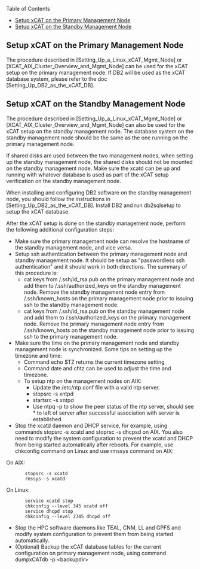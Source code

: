 <!-- START doctoc generated TOC please keep comment here to allow auto update -->
<!-- DON'T EDIT THIS SECTION, INSTEAD RE-RUN doctoc TO UPDATE -->
Table of Contents

- [Setup xCAT on the Primary Management Node](#setup-xcat-on-the-primary-management-node)
- [Setup xCAT on the Standby Management Node](#setup-xcat-on-the-standby-management-node)

<!-- END doctoc generated TOC please keep comment here to allow auto update -->

## Setup xCAT on the Primary Management Node

The procedure described in [Setting_Up_a_Linux_xCAT_Mgmt_Node] or [XCAT_AIX_Cluster_Overview_and_Mgmt_Node] can be used for the xCAT setup on the primary management node. If DB2 will be used as the xCAT database system, please refer to the doc [Setting_Up_DB2_as_the_xCAT_DB]. 

## Setup xCAT on the Standby Management Node

The procedure described in [Setting_Up_a_Linux_xCAT_Mgmt_Node] or [XCAT_AIX_Cluster_Overview_and_Mgmt_Node] can also be used for the xCAT setup on the standby management node. The database system on the standby management node should be the same as the one running on the primary management node. 

If shared disks are used between the two management nodes, when setting up the standby management node, the shared disks should not be mounted on the standby management node. Make sure the xcatd can be up and running with whatever database is used as part of the xCAT setup verification on the standby management node. 

When installing and configuring DB2 software on the standby management node, you should follow the instructions in [Setting_Up_DB2_as_the_xCAT_DB]. Install DB2 and run db2sqlsetup to setup the xCAT database. 

After the xCAT setup is done on the standby management node, perform the following additional configuration steps: 

  * Make sure the primary management node can resolve the hostname of the standby management node, and vice versa. 
  * Setup ssh authentication between the primary management node and standby management node. It should be setup as "passwordless ssh authentication" and it should work in both directions. The summary of this procedure is: 
    * cat keys from /.ssh/id_rsa.pub on the primary management node and add them to /.ssh/authorized_keys on the standby management node. Remove the standby management node entry from /.ssh/known_hosts on the primary management node prior to issuing ssh to the standby management node. 
    * cat keys from /.ssh/id_rsa.pub on the standby management node and add them to /.ssh/authorized_keys on the primary management node. Remove the primary management node entry from /.ssh/known_hosts on the standby management node prior to issuing ssh to the primary management node. 
  * Make sure the time on the primary management node and standby management node is synchronized. Some tips on setting up the timezone and time: 
    * Command echo $TZ returns the current timezone setting 
    * Command date and chtz can be used to adjust the time and timezone. 
    * To setup ntp on the management nodes on AIX: 
      * Update the /etc/ntp.conf file with a valid ntp server. 
      * stopsrc -s xntpd 
      * startsrc -s xntpd 
      * Use ntpq -p to show the peer status of the ntp server, should see * to left of server after successful association with server is established 
  * Stop the xcatd daemon and DHCP service, for example, using commands stopsrc -s xcatd and stoprsc -s dhcpsd on AIX. You also need to modify the system configuration to prevent the xcatd and DHCP from being started automatically after reboots. For example, use chkconfig command on Linux and use rmssys command on AIX: 

On AIX: 
 
~~~~   
       stopsrc -s xcatd
       rmssys -s xcatd
~~~~     

On Linux: 

~~~~     
       service xcatd stop
       chkconfig --level 345 xcatd off
       service dhcpd stop
       chkconfig --level 2345 dhcpd off
~~~~     

  


  * Stop the HPC software daemons like TEAL, CNM, LL and GPFS and modify system configuration to prevent them from being started automatically. 
  * (Optional) Backup the xCAT database tables for the current configuration on primary management node, using command dumpxCATdb -p &lt;backupdir&gt;
